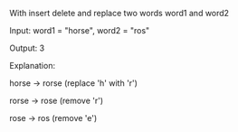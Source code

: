 
With insert delete and replace two words word1 and word2

Input: word1 = "horse", word2 = "ros"

Output: 3

Explanation: 

horse -> rorse (replace 'h' with 'r')

rorse -> rose (remove 'r')

rose -> ros (remove 'e')
